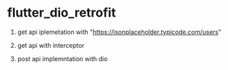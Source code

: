 # flutter_dio_retrofit

1. get api iplemetation with "https://jsonplaceholder.typicode.com/users"

2. get api with interceptor 

3. post api implemntation with dio
